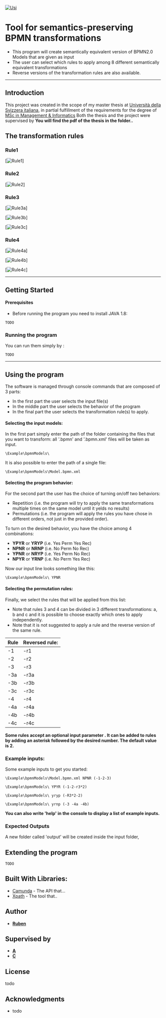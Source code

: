 <!---I diagrammi su come funzionano YPNR NRNP eccetera, includili nel readme del programma.-->
<!---Ricordati di dire da qualche parte che i tuoi modelli sono compatiibli con Camunda e Signavio-->
<!---spiega come fare per creare una nuova regola. Non è complicato, si tratta di modificare 2 o 3 classi al massimo e poche righe di codice.-->

[![Usi](Images/logoUsi.png)](https://www.usi.ch/)


# Tool for semantics-preserving BPMN transformations

* This program will create semantically equivalent version of BPMN2.0 Models that are given as input
* The user can select which rules to apply among 8 different semantically equivalent transformations
* Reverse versions of the transformation rules are also available.

- - - -

## Introduction

This project was created in the scope of my master thesis at [Università della Svizzera italiana](https://www.usi.ch/en), in partial fulfillment of the requirements for the degree of [MSc in Management & Informatics](https://www.usi.ch/en/mmi)
Both the thesis and the project were supervised by <!---do you want to have your names in the readme or you prefer not to be mentioned?-->
**You will find the pdf of the thesis in the folder..**

## The transformation rules

### Rule1

[![Rule1](Images/Rule1.png)]
<!---Descrizione-->

### Rule2

[![Rule2](Images/Rule2.png)]
<!---Descrizione-->

### Rule3

[![Rule3a](Images/Rule3a.png)]
<!---Descrizione-->
[![Rule3b](Images/Rule3b.png)]
<!---Descrizione-->
[![Rule3c](Images/Rule3c.png)]
<!---Descrizione-->

### Rule4

[![Rule4a](Images/Rule4a.png)]
<!---Descrizione-->
[![Rule4b](Images/Rule4b.png)]
<!---Descrizione-->
[![Rule4c](Images/Rule4c.png)]

- - - -

## Getting Started

#### Prerequisites

* Before running the program you need to install JAVA 1.8:

```
TODO
```

### Running the program

You can run them simply by :
```
TODO
```

- - - -

## Using the program

The software is managed through console commands that are composed of 3 parts:
* In the first part the user selects the input file(s)
* In the middle part the user selects the behavior of the program
* In the final part the user selects the transformation rule(s) to apply.

#### Selecting the input models:
In the first part simply enter the path of the folder containing the files that you want to transform: all '.bpmn' and '.bpmn.xml' files will be taken as input.

```
\Example\bpmnModels\
```
It is also possible to enter the path of a single file:
```
\Example\bpmnModels\Model.bpmn.xml
```

#### Selecting the program behavior:
For the second part the user has the choice of turning on/off two behaviors:
* Repetition (i.e. the program will try to apply the same transformations multiple times on the same model until it yelds no results)
* Permutations (i.e. the program will apply the rules you have chose in different orders, not just in the provided order).

To turn on the desired behavior, you have the choice among 4 combinations:

* **YPYR** or **YRYP** (i.e. Yes Perm Yes Rec)
* **NPNR** or **NRNP** (i.e. No Perm No Rec)
* **YPNR** or **NRYP** (i.e. Yes Perm No Rec)
* **NPYR** or **YRNP** (i.e. No Perm Yes Rec)

Now our input line looks something like this:

```
\Example\bpmnModels\ YPNR
```

#### Selecting the permutation rules:

Finally, we select the rules that will be applied from this list:
* Note that rules 3 and 4 can be divided in 3 different transformations: a, b and c and it is possible to choose exactly which ones to apply independently.
* Note that it is not suggested <!---nor possible ---> to apply a rule and the reverse version of the same rule.


Rule | Reversed rule:
---- | -------------
-1   | -r1
-2   | -r2
-3   | -r3
-3a  | -r3a
-3b  | -r3b
-3c  | -r3c
-4   | -r4
-4a  | -r4a
-4b  | -r4b
-4c  | -r4c

**Some rules <!---insert appropriate rules--> accept an optional input parameter <!---explain what it does-->. It can be added to rules by adding an asterisk followed by the desired number. The default value is 2.**

### Example inputs:
Some example inputs to get you started:

```
\Example\bpmnModels\Model.bpmn.xml NPNR (-1-2-3)
```

```
\Example\bpmnModels\ YPYR (-1-2-r3*2)
```

```
\Example\bpmnModels\ yryp (-R3*2-2)
```

```
\Example\bpmnModels\ yrnp (-3 -4a -4b)
```

**You can also write 'help' in the console to display a list of example inputs.**

### Expected Outputs

A new folder called 'output' will be created inside the input folder, 
<!---Far vedere sia i cambiamenti nei modelli, che il comportamento della console, che il report-->


## Extending the program
```
TODO
```
<!---spiega come fare per creare una nuova regola. Non è complicato, si tratta di modificare 2 o 3 classi al massimo e poche righe di codice.-->
<!---includi un disegno dell'architettura. e spiega velocemente come è organizzato il codice-->

## Built With Libraries:

* [Camunda](www.google.com) - The API that...
* [Xpath](www.google.com) - The tool that..


## Author

* [**Ruben**](https://github.com/realityhas)

## Supervised by

* [**A**](www.google.com)
* [**C**](www.google.com)

## License

todo

## Acknowledgments

* todo
